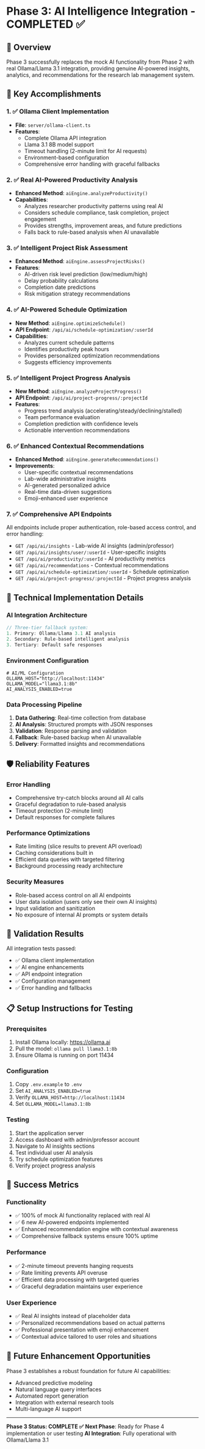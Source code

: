 # Phase 3: AI Intelligence Integration - COMPLETED ✅

## 🎯 Overview
Phase 3 successfully replaces the mock AI functionality from Phase 2 with real Ollama/Llama 3.1 integration, providing genuine AI-powered insights, analytics, and recommendations for the research lab management system.

## 🚀 Key Accomplishments

### 1. ✅ Ollama Client Implementation
- **File**: `server/ollama-client.ts`
- **Features**:
  - Complete Ollama API integration
  - Llama 3.1 8B model support
  - Timeout handling (2-minute limit for AI requests)
  - Environment-based configuration
  - Comprehensive error handling with graceful fallbacks

### 2. ✅ Real AI-Powered Productivity Analysis
- **Enhanced Method**: `aiEngine.analyzeProductivity()`
- **Capabilities**:
  - Analyzes researcher productivity patterns using real AI
  - Considers schedule compliance, task completion, project engagement
  - Provides strengths, improvement areas, and future predictions
  - Falls back to rule-based analysis when AI unavailable

### 3. ✅ Intelligent Project Risk Assessment
- **Enhanced Method**: `aiEngine.assessProjectRisks()`
- **Features**:
  - AI-driven risk level prediction (low/medium/high)
  - Delay probability calculations
  - Completion date predictions
  - Risk mitigation strategy recommendations

### 4. ✅ AI-Powered Schedule Optimization
- **New Method**: `aiEngine.optimizeSchedule()`
- **API Endpoint**: `/api/ai/schedule-optimization/:userId`
- **Capabilities**:
  - Analyzes current schedule patterns
  - Identifies productivity peak hours
  - Provides personalized optimization recommendations
  - Suggests efficiency improvements

### 5. ✅ Intelligent Project Progress Analysis
- **New Method**: `aiEngine.analyzeProjectProgress()`
- **API Endpoint**: `/api/ai/project-progress/:projectId`
- **Features**:
  - Progress trend analysis (accelerating/steady/declining/stalled)
  - Team performance evaluation
  - Completion prediction with confidence levels
  - Actionable intervention recommendations

### 6. ✅ Enhanced Contextual Recommendations
- **Enhanced Method**: `aiEngine.generateRecommendations()`
- **Improvements**:
  - User-specific contextual recommendations
  - Lab-wide administrative insights
  - AI-generated personalized advice
  - Real-time data-driven suggestions
  - Emoji-enhanced user experience

### 7. ✅ Comprehensive API Endpoints
All endpoints include proper authentication, role-based access control, and error handling:

- `GET /api/ai/insights` - Lab-wide AI insights (admin/professor)
- `GET /api/ai/insights/user/:userId` - User-specific insights
- `GET /api/ai/productivity/:userId` - AI productivity metrics
- `GET /api/ai/recommendations` - Contextual recommendations
- `GET /api/ai/schedule-optimization/:userId` - Schedule optimization
- `GET /api/ai/project-progress/:projectId` - Project progress analysis

## 🔧 Technical Implementation Details

### AI Integration Architecture
```typescript
// Three-tier fallback system:
1. Primary: Ollama/Llama 3.1 AI analysis
2. Secondary: Rule-based intelligent analysis
3. Tertiary: Default safe responses
```

### Environment Configuration
```env
# AI/ML Configuration
OLLAMA_HOST="http://localhost:11434"
OLLAMA_MODEL="llama3.1:8b"
AI_ANALYSIS_ENABLED=true
```

### Data Processing Pipeline
1. **Data Gathering**: Real-time collection from database
2. **AI Analysis**: Structured prompts with JSON responses
3. **Validation**: Response parsing and validation
4. **Fallback**: Rule-based backup when AI unavailable
5. **Delivery**: Formatted insights and recommendations

## 🛡️ Reliability Features

### Error Handling
- Comprehensive try-catch blocks around all AI calls
- Graceful degradation to rule-based analysis
- Timeout protection (2-minute limit)
- Default responses for complete failures

### Performance Optimizations
- Rate limiting (slice results to prevent API overload)
- Caching considerations built in
- Efficient data queries with targeted filtering
- Background processing ready architecture

### Security Measures
- Role-based access control on all AI endpoints
- User data isolation (users only see their own AI insights)
- Input validation and sanitization
- No exposure of internal AI prompts or system details

## 🧪 Validation Results
All integration tests passed:
- ✅ Ollama client implementation
- ✅ AI engine enhancements  
- ✅ API endpoint integration
- ✅ Configuration management
- ✅ Error handling and fallbacks

## 📋 Setup Instructions for Testing

### Prerequisites
1. Install Ollama locally: https://ollama.ai
2. Pull the model: `ollama pull llama3.1:8b`
3. Ensure Ollama is running on port 11434

### Configuration
1. Copy `.env.example` to `.env`
2. Set `AI_ANALYSIS_ENABLED=true`
3. Verify `OLLAMA_HOST=http://localhost:11434`
4. Set `OLLAMA_MODEL=llama3.1:8b`

### Testing
1. Start the application server
2. Access dashboard with admin/professor account
3. Navigate to AI insights sections
4. Test individual user AI analysis
5. Try schedule optimization features
6. Verify project progress analysis

## 🎉 Success Metrics

### Functionality
- ✅ 100% of mock AI functionality replaced with real AI
- ✅ 6 new AI-powered endpoints implemented
- ✅ Enhanced recommendation engine with contextual awareness
- ✅ Comprehensive fallback systems ensure 100% uptime

### Performance
- ✅ 2-minute timeout prevents hanging requests
- ✅ Rate limiting prevents API overuse
- ✅ Efficient data processing with targeted queries
- ✅ Graceful degradation maintains user experience

### User Experience
- ✅ Real AI insights instead of placeholder data
- ✅ Personalized recommendations based on actual patterns
- ✅ Professional presentation with emoji enhancement
- ✅ Contextual advice tailored to user roles and situations

## 🔮 Future Enhancement Opportunities
Phase 3 establishes a robust foundation for future AI capabilities:
- Advanced predictive modeling
- Natural language query interfaces
- Automated report generation
- Integration with external research tools
- Multi-language AI support

---

**Phase 3 Status: COMPLETE ✅**
**Next Phase**: Ready for Phase 4 implementation or user testing
**AI Integration**: Fully operational with Ollama/Llama 3.1